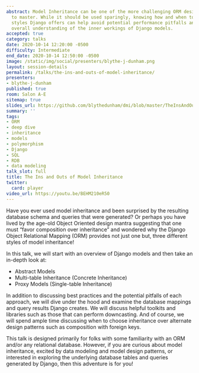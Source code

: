 ```yaml
---
abstract: Model Inheritance can be one of the more challenging ORM design patterns
  to master. While it should be used sparingly, knowing how and when to use the 3
  styles Django offers can help avoid potential performance pitfalls and enhance one's
  overall understanding of the inner workings of Django models.
accepted: true
category: talks
date: 2020-10-14 12:20:00 -0500
difficulty: Intermediate
end_date: 2020-10-14 12:50:00 -0500
image: /static/img/social/presenters/blythe-j-dunham.png
layout: session-details
permalink: /talks/the-ins-and-outs-of-model-inheritance/
presenters:
- blythe-j-dunham
published: true
room: Salon A-E
sitemap: true
slides_url: https://github.com/blythedunham/dmi/blob/master/TheInsAndOutsOfModelInheritance.pdf
summary: ''
tags:
- ORM
- deep dive
- inheritance
- models
- polymorphism
- Django
- SQL
- RDB
- data modeling
talk_slot: full
title: The Ins and Outs of Model Inheritance
twitter:
  card: player
video_url: https://youtu.be/BEHM210eR50
---
```


Have you ever used model inheritance and been surprised by the resulting database schema and queries that were generated? Or perhaps you have lived by the age-old Object Oriented design mantra suggesting that one must “favor composition over inheritance” and wondered why the Django Object Relational Mapping (ORM) provides not just one but, three different styles of model inheritance!

In this talk, we will start with an overview of Django models and then take an in-depth look at:

* Abstract Models
* Multi-table Inheritance (Concrete Inheritance)
* Proxy Models (Single-table Inheritance)

In addition to discussing best practices and the potential pitfalls of each approach, we will dive under the hood and examine the database mappings and query results Django creates. We will discuss helpful toolkits and libraries such as those that can perform downcasting. And of course, we will spend ample time discussing when to choose inheritance over alternate design patterns such as composition with foreign keys.

This talk is designed primarily for folks with some familiarity with an ORM and/or any relational database. However, if you are curious about model inheritance, excited by data modeling and model design patterns,  or interested in exploring the underlying database tables and queries generated by Django, then this adventure is for you!